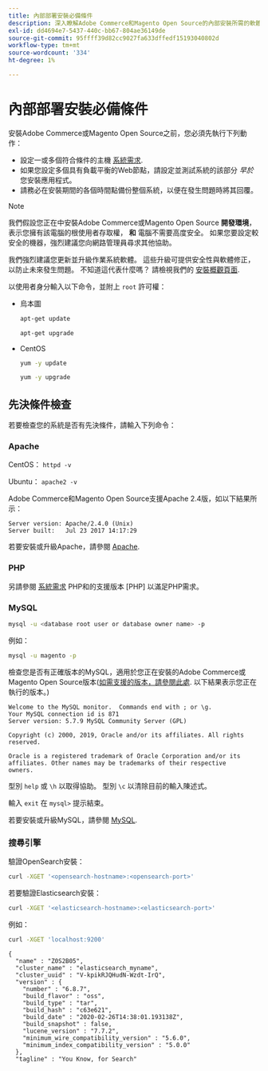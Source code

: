 ```yaml
---
title: 內部部署安裝必備條件
description: 深入瞭解Adobe Commerce和Magento Open Source的內部安裝所需的軟體相依性。
exl-id: dd4694e7-5437-440c-bb67-804ae36149de
source-git-commit: 95ffff39d82cc9027fa633dffedf15193040802d
workflow-type: tm+mt
source-wordcount: '334'
ht-degree: 1%

---
```


# 內部部署安裝必備條件

安裝Adobe Commerce或Magento Open Source之前，您必須先執行下列動作：

* 設定一或多個符合條件的主機 [系統需求](../system-requirements.md).
* 如果您設定多個具有負載平衡的Web節點，請設定並測試系統的該部分 _早於_ 您安裝應用程式。
* 請務必在安裝期間的各個時間點備份整個系統，以便在發生問題時將其回覆。

>[!NOTE]
>
>我們假設您正在中安裝Adobe Commerce或Magento Open Source **開發環境**，表示您擁有該電腦的根使用者存取權， **和** 電腦不需要高度安全。 如果您要設定較安全的機器，強烈建議您向網路管理員尋求其他協助。

我們強烈建議您更新並升級作業系統軟體。 這些升級可提供安全性與軟體修正，以防止未來發生問題。 不知道這代表什麼嗎？ 請檢視我們的 [安裝概觀頁面](../overview.md).

以使用者身分輸入以下命令，並附上 `root` 許可權：

* 烏本圖

  ```bash
  apt-get update
  ```

  ```bash
  apt-get upgrade
  ```

* CentOS

  ```bash
  yum -y update
  ```

  ```bash
  yum -y upgrade
  ```

## 先決條件檢查

若要檢查您的系統是否有先決條件，請輸入下列命令：

### Apache

CentOS： `httpd -v`

Ubuntu： `apache2 -v`

Adobe Commerce和Magento Open Source支援Apache 2.4版，如以下結果所示：

```terminal
Server version: Apache/2.4.0 (Unix)
Server built:   Jul 23 2017 14:17:29
```

若要安裝或升級Apache，請參閱 [Apache](web-server/apache.md).

### PHP

另請參閱 [系統需求](../system-requirements.md) PHP和的支援版本 [PHP] 以滿足PHP需求。

### MySQL

```bash
mysql -u <database root user or database owner name> -p
```

例如：

```bash
mysql -u magento -p
```

檢查您是否有正確版本的MySQL，適用於您正在安裝的Adobe Commerce或Magento Open Source版本([如需支援的版本，請參閱此處](../system-requirements.md). 以下結果表示您正在執行的版本。)

```terminal
Welcome to the MySQL monitor.  Commands end with ; or \g.
Your MySQL connection id is 871
Server version: 5.7.9 MySQL Community Server (GPL)

Copyright (c) 2000, 2019, Oracle and/or its affiliates. All rights reserved.

Oracle is a registered trademark of Oracle Corporation and/or its
affiliates. Other names may be trademarks of their respective
owners.
```

型別 `help` 或 `\h` 以取得協助。 型別 `\c` 以清除目前的輸入陳述式。

輸入 `exit` 在 `mysql>` 提示結束。

若要安裝或升級MySQL，請參閱 [MySQL](database/mysql.md).

### 搜尋引擎

驗證OpenSearch安裝：

```bash
curl -XGET '<opensearch-hostname>:<opensearch-port>'
```

若要驗證Elasticsearch安裝：

```bash
curl -XGET '<elasticsearch-hostname>:<elasticsearch-port>'
```

例如：

```bash
curl -XGET 'localhost:9200'
```

```terminal
{
  "name" : "Z0S2B05",
  "cluster_name" : "elasticsearch_myname",
  "cluster_uuid" : "V-kpikRJQHudN-Wzdt-IrQ",
  "version" : {
    "number" : "6.8.7",
    "build_flavor" : "oss",
    "build_type" : "tar",
    "build_hash" : "c63e621",
    "build_date" : "2020-02-26T14:38:01.193138Z",
    "build_snapshot" : false,
    "lucene_version" : "7.7.2",
    "minimum_wire_compatibility_version" : "5.6.0",
    "minimum_index_compatibility_version" : "5.0.0"
  },
  "tagline" : "You Know, for Search"
```
